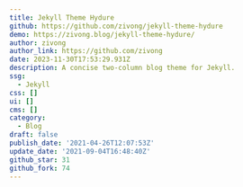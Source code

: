 ```yaml
---
title: Jekyll Theme Hydure
github: https://github.com/zivong/jekyll-theme-hydure
demo: https://zivong.blog/jekyll-theme-hydure/
author: zivong
author_link: https://github.com/zivong
date: 2023-11-30T17:53:29.931Z
description: A concise two-column blog theme for Jekyll.
ssg:
  - Jekyll
css: []
ui: []
cms: []
category:
  - Blog
draft: false
publish_date: '2021-04-26T12:07:53Z'
update_date: '2021-09-04T16:48:40Z'
github_star: 31
github_fork: 74
---
```

